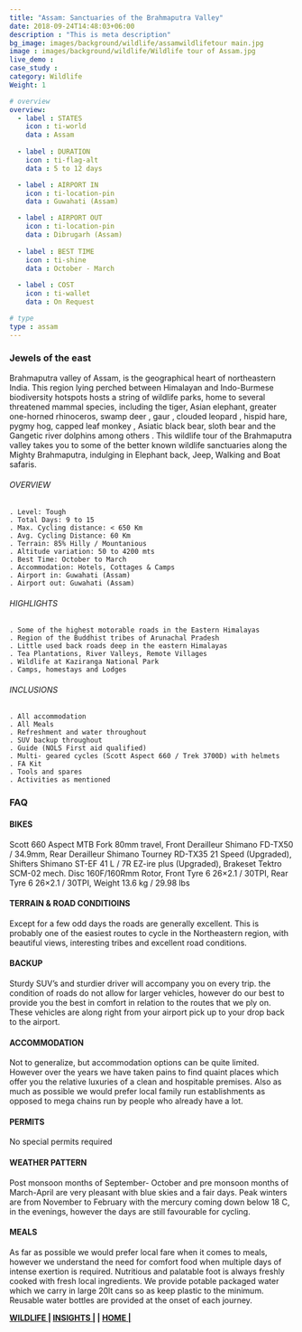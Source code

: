 ```yaml
---
title: "Assam: Sanctuaries of the Brahmaputra Valley"
date: 2018-09-24T14:48:03+06:00
description : "This is meta description"
bg_image: images/background/wildlife/assamwildlifetour main.jpg
image : images/background/wildlife/Wildlife tour of Assam.jpg
live_demo : 
case_study : 
category: Wildlife
Weight: 1

# overview
overview:
  - label : STATES
    icon : ti-world
    data : Assam
    
  - label : DURATION
    icon : ti-flag-alt
    data : 5 to 12 days

  - label : AIRPORT IN
    icon : ti-location-pin
    data : Guwahati (Assam)

  - label : AIRPORT OUT
    icon : ti-location-pin
    data : Dibrugarh (Assam)
    
  - label : BEST TIME
    icon : ti-shine
    data : October - March
  
  - label : COST
    icon : ti-wallet
    data : On Request

# type
type : assam
---
```


### Jewels of the east

Brahmaputra valley of Assam, is the geographical heart of northeastern India. This region lying perched between Himalayan and Indo-Burmese biodiversity hotspots hosts a string of wildlife parks, home to several threatened mammal species, including the tiger, Asian elephant, greater one-horned rhinoceros, swamp deer , gaur , clouded leopard , hispid hare, pygmy hog, capped leaf monkey , Asiatic black bear, sloth bear and the Gangetic river dolphins among others . This wildlife tour of the Brahmaputra valley takes you to some of the better known wildlife sanctuaries along the Mighty Brahmaputra, indulging in Elephant back, Jeep, Walking and Boat safaris.



###### OVERVIEW
```
. Level: Tough
. Total Days: 9 to 15
. Max. Cycling distance: < 650 Km
. Avg. Cycling Distance: 60 Km
. Terrain: 85% Hilly / Mountanious
. Altitude variation: 50 to 4200 mts
. Best Time: October to March
. Accommodation: Hotels, Cottages & Camps
. Airport in: Guwahati (Assam)
. Airport out: Guwahati (Assam)
```




###### HIGHLIGHTS
```
. Some of the highest motorable roads in the Eastern Himalayas
. Region of the Buddhist tribes of Arunachal Pradesh
. Little used back roads deep in the eastern Himalayas
. Tea Plantations, River Valleys, Remote Villages
. Wildlife at Kaziranga National Park
. Camps, homestays and Lodges
```

###### INCLUSIONS
```
. All accommodation
. All Meals
. Refreshment and water throughout
. SUV backup throughout
. Guide (NOLS First aid qualified)
. Multi- geared cycles (Scott Aspect 660 / Trek 3700D) with helmets
. FA Kit
. Tools and spares
. Activities as mentioned
```

### FAQ

#### BIKES

Scott 660 Aspect MTB
Fork 80mm travel, Front Derailleur Shimano FD-TX50 / 34.9mm, Rear Derailleur Shimano Tourney RD-TX35 21 Speed (Upgraded), Shifters Shimano ST-EF 41 L / 7R EZ-ire plus (Upgraded), Brakeset Tektro SCM-02 mech. Disc 160F/160Rmm Rotor, Front Tyre 6 26×2.1 / 30TPI, Rear Tyre 6 26×2.1 / 30TPI, Weight 13.6 kg / 29.98 lbs

#### TERRAIN & ROAD CONDITIOINS

Except for a few odd days the roads are generally excellent. This is probably one of the easiest routes to cycle in the Northeastern region, with beautiful views, interesting tribes and excellent road conditions.

#### BACKUP
Sturdy SUV’s and sturdier driver will accompany you on every trip. the condition of roads do not allow for larger vehicles, however do our best to provide you the best in comfort in relation to the routes that we ply on. These vehicles are along right from your airport pick up to your drop back to the airport.

#### ACCOMMODATION
Not to generalize, but accommodation options can be quite limited. However over the years we have taken pains to find quaint places which offer you the relative luxuries of a clean and hospitable premises. Also as much as possible we would prefer local family run establishments as opposed to mega chains run by people who already have a lot.

#### PERMITS
No special permits required

#### WEATHER PATTERN
Post monsoon months of September- October and pre monsoon months of March-April are very pleasant with blue skies and a fair days. Peak winters are from November to February with the mercury coming down below 18 C, in the evenings, however the days are still favourable for cycling.

#### MEALS
As far as possible we would prefer local fare when it comes to meals, however we understand the need for comfort food when multiple days of intense exertion is required. Nutritious and palatable foot is always freshly cooked with fresh local ingredients. We provide potable packaged water which we carry in large 20lt cans so as keep plastic to the minimum. Reusable water bottles are provided at the onset of each journey.

**[WILDLIFE  ](http://localhost:61734/wildlife/)       |  [INSIGHTS |](http://localhost:60325/insights/) |  [HOME |](http://localhost:60325/)** 